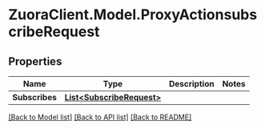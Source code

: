 # ZuoraClient.Model.ProxyActionsubscribeRequest

## Properties

Name | Type | Description | Notes
------------ | ------------- | ------------- | -------------
**Subscribes** | [**List&lt;SubscribeRequest&gt;**](SubscribeRequest.md) |  | 

[[Back to Model list]](../README.md#documentation-for-models) [[Back to API list]](../README.md#documentation-for-api-endpoints) [[Back to README]](../README.md)

